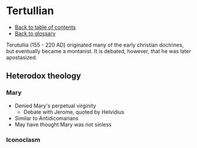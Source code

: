 # Tertullian
- [Back to table of contents](../README.md)
- [Back to glossary](../Glossary.md)

Terutullia (155 - 220 AD) originated many of the early christian doctrines, but eventually became a montanist.
It is debated, however, that he was later apostasized. 

## Heterodox theology
### Mary
- Denied Mary's perpetual virginity
    - Debate with Jerome, quoted by Helvidius
- Similar to Antidicomarians
- May have thought Mary was not sinless

### Iconoclasm



